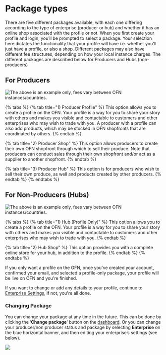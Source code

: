 # Package types

There are five different packages available, with each one differing according to the type of enterprise \(producer or hub\) and whether it has an online shop associated with the profile or not. When you first create your profile and login, you’ll be prompted to select a package. Your selection here dictates the functionality that your profile will have i.e. whether you'll just have a profile, or also a shop. Different packages may also have different fee structures, depending on how your local instance charges. The different packages are described below for Producers and Hubs \(non-producers\)

## For Producers

![The above is an example only, fees vary between OFN instances/countries.](https://openfoodnetwork.org/wp-content/uploads/2015/05/Three-producer-types.png)

{% tabs %}
{% tab title="1\) Producer Profile" %}
This option allows you to create a profile on the OFN. Your profile is a way for you to share your story with others and makes you visible and contactable to customers and other enterprises who may wish to trade with you. A producer with a profile can also add products, which may be stocked in OFN shopfronts that are coordinated by others.
{% endtab %}

{% tab title="2\) Producer Shop" %}
This option allows producers to create their own OFN shopfront through which to sell their produce. Note that producers can conduct sales through their own shopfront and/or act as a supplier to another shopfront.
{% endtab %}

{% tab title="3\) Producer Hub" %}
This option is for producers who wish to sell their own produce, as well and products created by other producers.
{% endtab %}
{% endtabs %}

## For Non-Producers \(Hubs\)

![The above is an example only, fees vary between OFN instances/countries.](https://openfoodnetwork.org/wp-content/uploads/2015/05/Two-hub-types.png)

{% tabs %}
{% tab title="1\) Hub \(Profile Only\)" %}
This option allows you to create a profile on the OFN. Your profile is a way for you to share your story with others and makes you visible and contactable to customers and other enterprises who may wish to trade with you.
{% endtab %}

{% tab title="2\) Hub Shop" %}
This option provides you with a complete online store for your hub, in addition to the profile.
{% endtab %}
{% endtabs %}

If you only want a profile on the OFN, once you've created your account, confirmed your email, and selected a profile-only package, your profile will be live on OFN and you're finished.

If you want to change or add any details to your profile, continue to [Enterprise Settings](https://github.com/coopdevs/guia-usuaris-katuma/tree/44e128f05a3e2f656a055ff5a68d3d8cfe7c2229/advanced-features/your-profile/README.md), if not, you're all done.

### Changing Package

You can change your package at any time in the future. This can be done by clicking the ‘**Change package**‘ button on the [dashboard](dashboard.md). Or you can change your producer/non producer status and package by selecting **Enterprise** on the blue horizontal banner, and then editing your enterprise’s settings \(see below\).

![](https://openfoodnetwork.org/wp-content/uploads/2015/05/Change-package.png)

